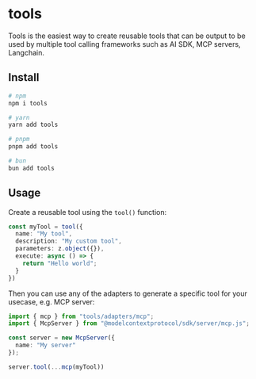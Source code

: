 # tools

Tools is the easiest way to create reusable tools that can be output to be used by multiple tool calling frameworks such as AI SDK, MCP servers, Langchain.

## Install

```bash
# npm
npm i tools

# yarn
yarn add tools

# pnpm
pnpm add tools

# bun
bun add tools
```

## Usage

Create a reusable tool using the `tool()` function:

```ts
const myTool = tool({
  name: "My tool",
  description: "My custom tool",
  parameters: z.object({}),
  execute: async () => {
    return "Hello world";
  }
})
```

Then you can use any of the adapters to generate a specific tool for your usecase, e.g. MCP server:

```ts
import { mcp } from "tools/adapters/mcp";
import { McpServer } from "@modelcontextprotocol/sdk/server/mcp.js";

const server = new McpServer({
  name: "My server"
});

server.tool(...mcp(myTool))
```

